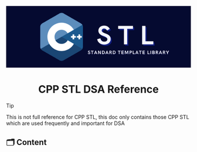 <div align="center">
  <img src="./assets/CPP STL.png" alt="API Logo"/>
</div>

<h1 align="center">CPP STL DSA Reference</h1>

> [!TIP]
>
> This is not full reference for CPP STL, this doc only contains those CPP STL which are used frequently and important for DSA


## :card_index_dividers: Content
